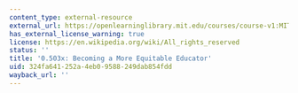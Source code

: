 ```yaml
---
content_type: external-resource
external_url: https://openlearninglibrary.mit.edu/courses/course-v1:MITx+0.503x+T2020/about
has_external_license_warning: true
license: https://en.wikipedia.org/wiki/All_rights_reserved
status: ''
title: '0.503x: Becoming a More Equitable Educator'
uid: 324fa641-252a-4eb0-9588-249dab854fdd
wayback_url: ''
---
```

